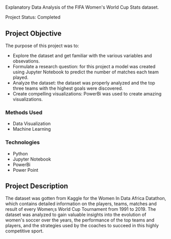# 
Explanatory Data Analysis of the FIFA Women's World Cup Stats dataset.

Project Status: Completed

## Project Objective
The purpose of this project was to:
* Explore the dataset and get familiar with the various variables and obsevations.
* Formulate a research question: for this project a model was created using Jupyter Notebook to predict the number of matches each team played.
* Analyze the dataset: the dataset was properly analyzed and the top three teams with the highest goals were discovered.
* Create compelling visualizations: PowerBi was used to create amazing visualizations.

### Methods Used
* Data Visualization
* Machine Learning

### Technologies
* Python
* Jupyter Notebook
* PowerBi
* Power Point

## Project Description
The dataset was gotten from Kaggle for the Women In Data Africa Datathon, which contains detailed information on the players, teams, matches and result of every Women;s World Cup Tournament from 1991 to 2019. The dataset was analyzed to gain valuable insights into the evolution of women's soccer over the years, the performance of the top teams and players, and the strategies used by the coaches to succeed in this highly competitive sport.
